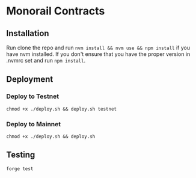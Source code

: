 # Monorail Contracts

## Installation

Run clone the repo and run `nvm install && nvm use && npm install` if you have nvm installed.
If you don't ensure that you have the proper version in .nvmrc set and run
`npm install`.

## Deployment

### Deploy to Testnet

```shell
chmod +x ./deploy.sh && deploy.sh testnet
```

### Deploy to Mainnet

```shell
chmod +x ./deploy.sh && deploy.sh
```

## Testing

```shell
forge test
```